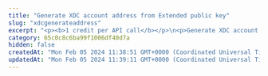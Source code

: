 ```yaml
---
title: "Generate XDC account address from Extended public key"
slug: "xdcgenerateaddress"
excerpt: "<p><b>1 credit per API call</b></p>\n<p>Generate XDC account deposit address from Extended public key. Deposit address is generated for the specific\nindex - each extended public key can generate up to 2^31 addresses starting from index 0 until 2^31.</p>"
category: 65c0c8c6ba99f1006df40d7a
hidden: false
createdAt: "Mon Feb 05 2024 11:38:51 GMT+0000 (Coordinated Universal Time)"
updatedAt: "Mon Feb 05 2024 11:39:11 GMT+0000 (Coordinated Universal Time)"
---
```

